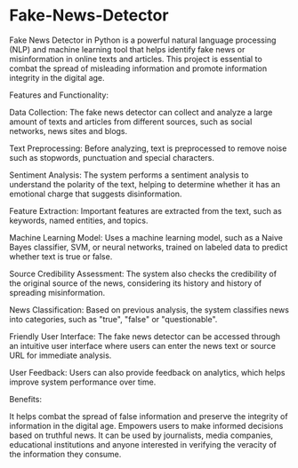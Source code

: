 # Fake-News-Detector
Fake News Detector in Python is a powerful natural language processing (NLP) and machine learning tool that helps identify fake news or misinformation in online texts and articles. This project is essential to combat the spread of misleading information and promote information integrity in the digital age.

Features and Functionality:

Data Collection: The fake news detector can collect and analyze a large amount of texts and articles from different sources, such as social networks, news sites and blogs.

Text Preprocessing: Before analyzing, text is preprocessed to remove noise such as stopwords, punctuation and special characters.

Sentiment Analysis: The system performs a sentiment analysis to understand the polarity of the text, helping to determine whether it has an emotional charge that suggests disinformation.

Feature Extraction: Important features are extracted from the text, such as keywords, named entities, and topics.

Machine Learning Model: Uses a machine learning model, such as a Naive Bayes classifier, SVM, or neural networks, trained on labeled data to predict whether text is true or false.

Source Credibility Assessment: The system also checks the credibility of the original source of the news, considering its history and history of spreading misinformation.

News Classification: Based on previous analysis, the system classifies news into categories, such as "true", "false" or "questionable".

Friendly User Interface: The fake news detector can be accessed through an intuitive user interface where users can enter the news text or source URL for immediate analysis.

User Feedback: Users can also provide feedback on analytics, which helps improve system performance over time.

Benefits:

It helps combat the spread of false information and preserve the integrity of information in the digital age.
Empowers users to make informed decisions based on truthful news.
It can be used by journalists, media companies, educational institutions and anyone interested in verifying the veracity of the information they consume.
